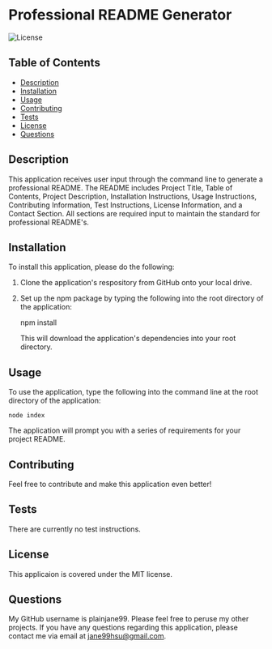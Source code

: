 
# Professional README Generator

![License](https://img.shields.io/badge/License-MIT-blue.svg)

## Table of Contents
* [Description](#description)
* [Installation](#installation)
* [Usage](#usage)
* [Contributing](#contributing)
* [Tests](#tests)
* [License](#license)
* [Questions](#questions)

## Description <a name="description"></a>
This application receives user input through the command line to generate a professional README.  The README includes Project Title, Table of Contents, Project Description, Installation Instructions, Usage Instructions, Contributing Information, Test Instructions, License Information, and a Contact Section.  All sections are required input to maintain the standard for professional README's.

## Installation <a name="installation"></a>
To install this application, please do the following: 

1. Clone the application's respository from GitHub onto your local drive.  
2. Set up the npm package by typing the following into the root directory of the application: 
    
    npm install
    
    This will download the application's dependencies into your root directory.

## Usage <a name="usage"></a>
To use the application, type the following into the command line at the root directory of the application:

    node index
    
The application will prompt you with a series of requirements for your project README.

## Contributing <a name="contributing"></a>
Feel free to contribute and make this application even better!

## Tests <a name="tests"></a>
There are currently no test instructions.

## License <a name="license"></a>
This applicaion is covered under the MIT license.

## Questions <a name="questions"></a>
My GitHub username is plainjane99.  Please feel free to peruse my other projects.
If you have any questions regarding this application, please contact me via email at jane99hsu@gmail.com.

  